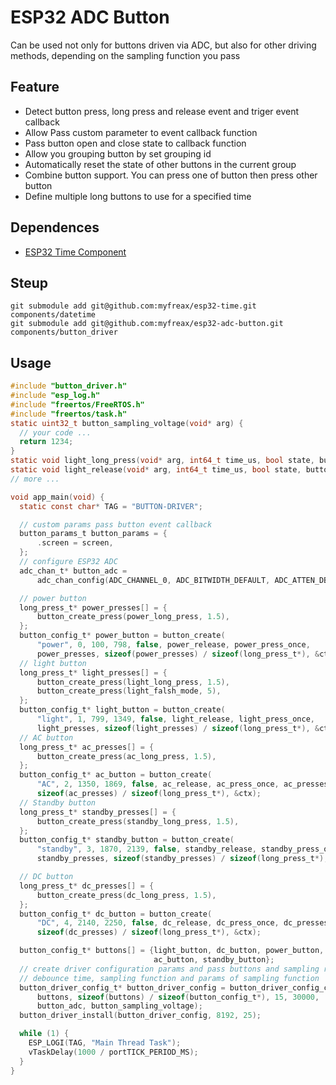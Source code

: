 # ESP32 ADC Button

Can be used not only for buttons driven via ADC, but also for other driving methods, depending on the sampling function you pass

## Feature

- Detect button press, long press and release event and triger event callback
- Allow Pass custom parameter to event callback function
- Pass button open and close state to callback function
- Allow you grouping button by set grouping id
- Automatically reset the state of other buttons in the current group
- Combine button support. You can press one of button then press other button
- Define multiple long buttons to use for a specified time
## Dependences
- [ESP32 Time Component](https://github.com/myfreax/esp32-time)

## Steup
```shell
git submodule add git@github.com:myfreax/esp32-time.git components/datetime
git submodule add git@github.com:myfreax/esp32-adc-button.git components/button_driver
```

## Usage
```c
#include "button_driver.h"
#include "esp_log.h"
#include "freertos/FreeRTOS.h"
#include "freertos/task.h"
static uint32_t button_sampling_voltage(void* arg) {
  // your code ...
  return 1234;
}
static void light_long_press(void* arg, int64_t time_us, bool state, button_config_t* button) {}
static void light_release(void* arg, int64_t time_us, bool state, button_config_t* button) {}
// more ...

void app_main(void) {
  static const char* TAG = "BUTTON-DRIVER";

  // custom params pass button event callback  
  button_params_t button_params = {
      .screen = screen,
  };
  // configure ESP32 ADC
  adc_chan_t* button_adc =
      adc_chan_config(ADC_CHANNEL_0, ADC_BITWIDTH_DEFAULT, ADC_ATTEN_DB_12);

  // power button
  long_press_t* power_presses[] = {
      button_create_press(power_long_press, 1.5),
  };
  button_config_t* power_button = button_create(
      "power", 0, 100, 798, false, power_release, power_press_once,
      power_presses, sizeof(power_presses) / sizeof(long_press_t*), &ctx);
  // light button
  long_press_t* light_presses[] = {
      button_create_press(light_long_press, 1.5),
      button_create_press(light_falsh_mode, 5),
  };
  button_config_t* light_button = button_create(
      "light", 1, 799, 1349, false, light_release, light_press_once,
      light_presses, sizeof(light_presses) / sizeof(long_press_t*), &ctx);
  // AC button
  long_press_t* ac_presses[] = {
      button_create_press(ac_long_press, 1.5),
  };
  button_config_t* ac_button = button_create(
      "AC", 2, 1350, 1869, false, ac_release, ac_press_once, ac_presses,
      sizeof(ac_presses) / sizeof(long_press_t*), &ctx);
  // Standby button
  long_press_t* standby_presses[] = {
      button_create_press(standby_long_press, 1.5),
  };
  button_config_t* standby_button = button_create(
      "standby", 3, 1870, 2139, false, standby_release, standby_press_once,
      standby_presses, sizeof(standby_presses) / sizeof(long_press_t*), &ctx);

  // DC button
  long_press_t* dc_presses[] = {
      button_create_press(dc_long_press, 1.5),
  };
  button_config_t* dc_button = button_create(
      "DC", 4, 2140, 2250, false, dc_release, dc_press_once, dc_presses,
      sizeof(dc_presses) / sizeof(long_press_t*), &ctx);

  button_config_t* buttons[] = {light_button, dc_button, power_button,
                                ac_button, standby_button};
  // create driver configuration params and pass buttons and sampling rate,
  // debounce time, sampling function and params of sampling function
  button_driver_config_t* button_driver_config = button_driver_config_create(
      buttons, sizeof(buttons) / sizeof(button_config_t*), 15, 30000,
      button_adc, button_sampling_voltage);
  button_driver_install(button_driver_config, 8192, 25);

  while (1) {
    ESP_LOGI(TAG, "Main Thread Task");
    vTaskDelay(1000 / portTICK_PERIOD_MS);
  }
}
```